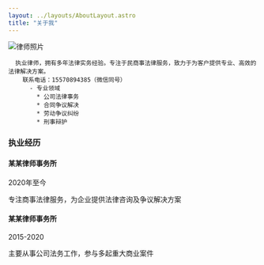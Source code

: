 ```yaml
---
layout: ../layouts/AboutLayout.astro
title: "关于我"
---
```


<div class="max-w-4xl mx-auto">
  <div class="flex flex-col md:flex-row gap-12 items-center">
    <div class="w-48 md:w-64">
      <img src="/assets/yang.jpg" alt="律师照片" class="rounded-full shadow-lg w-full object-cover aspect-square">
    </div>
    

      执业律师，拥有多年法律实务经验。专注于民商事法律服务，致力于为客户提供专业、高效的法律解决方案。
        联系电话：15570894385（微信同号）
          - 专业领域
            * 公司法律事务
            * 合同争议解决
            * 劳动争议纠纷
            * 刑事辩护
  </div>


<!--  
  </div>

     <div class="space-y-6">
      <h3 class="text-2xl font-bold">联系方式</h3>
      <div class="flex items-center gap-8">
        <div class="space-y-2 text-lg">
          <p>律师执业证号：4301233333333</p>
          <p>电话/微信：15570894385</p>
        </div>
      </div>
    </div> -->

  <div class="mt-16">
    <h3 class="text-2xl font-bold mb-8">执业经历</h3>
    <div class="space-y-8">
      <div class="relative pl-8 before:content-[''] before:absolute before:left-0 before:top-2 before:w-4 before:h-4 before:rounded-full before:bg-primary-blue">
        <h4 class="text-xl font-semibold">某某律师事务所</h4>
        <p class="text-gray-600 dark:text-gray-400 mt-1">2020年至今</p>
        <p class="mt-2">专注商事法律服务，为企业提供法律咨询及争议解决方案</p>
      </div>
      <div class="relative pl-8 before:content-[''] before:absolute before:left-0 before:top-2 before:w-4 before:h-4 before:rounded-full before:bg-primary-blue">
        <h4 class="text-xl font-semibold">某某律师事务所</h4>
        <p class="text-gray-600 dark:text-gray-400 mt-1">2015-2020</p>
        <p class="mt-2">主要从事公司法务工作，参与多起重大商业案件</p>
      </div>
    </div>
  </div>
</div>
